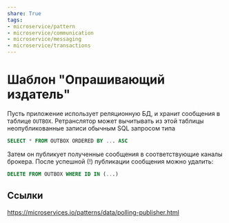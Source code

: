 ```yaml
---
share: True
tags: 
- microservice/pattern
- microservice/communication
- microservice/messaging
- microservice/transactions
---
```

# Шаблон "Опрашивающий издатель"
Пусть приложение использует реляционную БД, и хранит сообщения в таблице `OUTBOX`. Ретранслятор может вычитывать из этой таблицы неопубликованные записи обычным SQL запросом типа
```sql
SELECT * FROM OUTBOX ORDERED BY ... ASC
```

Затем он публикует полученные сообщения в соответствующие каналы брокера. После успешной (!) публикации сообщения можно удалить:
```sql
DELETE FROM OUTBOX WHERE ID IN (...)
```

## Ссылки
https://microservices.io/patterns/data/polling-publisher.html